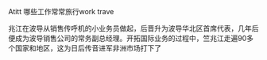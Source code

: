 Atitt 哪些工作常常旅行work trave

兆江在波导从销售传呼机的小业务员做起，后晋升为波导华北区首席代表，几年后便成为波导销售公司的常务副总经理。开拓国际业务的过程中，竺兆江走遍90多个国家和地区，这为日后传音进军非洲市场打下了
